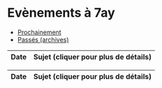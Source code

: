 
# Evènements à 7ay

<div class="tabbable">
	<ul class="nav nav-tabs">
		<li class="active"><a href="#tab1" data-toggle="tab" class="nosmoothscroll">Prochainement</a></li>
		<li><a href="#tab2" data-toggle="tab" class="nosmoothscroll">Passés (archives)</a></li>
	</ul>
	<div class="tab-content">
		<div class="tab-pane active" id="tab1">
      		<table class="table table-striped table-hover table-condensed ">
      		<thead>
      		<tr><th>Date</th><th>Sujet (cliquer pour plus de détails)</th></tr>
      		</thead>
      		<tbody>
      		</tbody>
      		</table>
  		</div>
  		<div class="tab-pane" id="tab2">
      		<table class="table table-striped table-hover table-condensed ">
      		<thead>
      		<tr><th>Date</th><th>Sujet (cliquer pour plus de détails)</th></tr>
      		</thead>
      		<tbody>
      		</tbody>
      		</table>
      	</div>
  </div>
</div>

